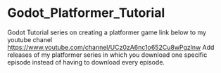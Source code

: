 # Godot_Platformer_Tutorial
Godot Tutorial series on creating a platformer game link below to my youtube chanel 
https://www.youtube.com/channel/UCz0zA6nc1o652Cu8wPgzlnw
Add releases of my platformer series in which you download one specific episode instead of having to download every episode.
